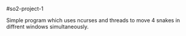 #so2-project-1

Simple program which uses ncurses and threads to move 4 snakes in diffrent windows simultaneously.
